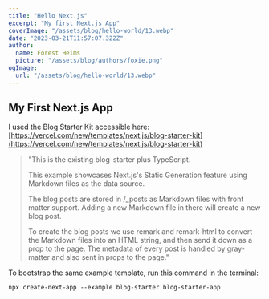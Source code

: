 ```yaml
---
title: "Hello Next.js"
excerpt: "My first Next.js App"
coverImage: "/assets/blog/hello-world/13.webp"
date: "2023-03-21T11:57:07.322Z"
author:
  name: Forest Heims
  picture: "/assets/blog/authors/foxie.png"
ogImage:
  url: "/assets/blog/hello-world/13.webp"
---
```


## My First Next.js App

I used the Blog Starter Kit accessible here: [https://vercel.com/new/templates/next.js/blog-starter-kit](https://vercel.com/new/templates/next.js/blog-starter-kit)

> "This is the existing blog-starter plus TypeScript.
>
> This example showcases Next.js's Static Generation feature using Markdown files as the data source.
>
> The blog posts are stored in /\_posts as Markdown files with front matter support. Adding a new Markdown file in there will create a new blog post.
>
> To create the blog posts we use remark and remark-html to convert the Markdown files into an HTML string, and then send it down as a prop to the page. The metadata of every post is handled by gray-matter and also sent in props to the page."

To bootstrap the same example template, run this command in the terminal:

`npx create-next-app --example blog-starter blog-starter-app`
